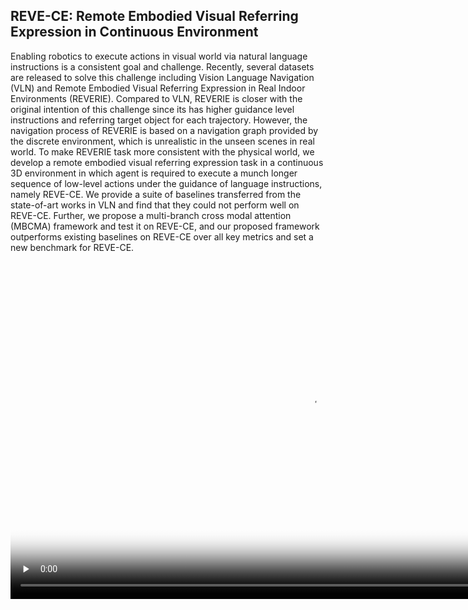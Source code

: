 ## REVE-CE: Remote Embodied Visual Referring Expression in Continuous Environment

Enabling robotics to execute actions in visual world via natural language instructions is a consistent goal and challenge. Recently, several datasets are released to solve this challenge including Vision Language Navigation (VLN) and Remote Embodied Visual Referring Expression in Real Indoor Environments (REVERIE). Compared to VLN, REVERIE is closer with the original intention of this challenge since its has higher guidance level instructions and referring target object for each trajectory. However, the navigation process of REVERIE is based on a navigation graph provided by the discrete environment, which is unrealistic in the unseen scenes in real world. To make REVERIE task more consistent with the physical world, we develop a remote embodied visual referring expression task in a continuous 3D environment in which agent is required to execute a munch longer sequence of low-level actions under the guidance of language instructions, namely REVE-CE. We provide a suite of baselines transferred from the state-of-art works in VLN and find that they could not perform well on REVE-CE. Further, we propose a multi-branch cross modal attention (MBCMA) framework and test it on REVE-CE, and our proposed framework outperforms existing baselines on REVE-CE over all key metrics and set a new benchmark for REVE-CE.

<video id="video" controls="controls" preload="none" width="960" height="540" poster='illustration_v3.png'>
          <source id="mp4" src="illustration_v3.m4v" type="video/mp4">
          <p>Your user agent does not support the HTML5 Video element.</p>
</video>
